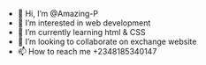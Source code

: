 - 👋 Hi, I’m @Amazing-P
- 👀 I’m interested in web development 
- 🌱 I’m currently learning html & CSS 
- 💞️ I’m looking to collaborate on exchange website 
- 📫 How to reach me +2348185340147

<!---
Amazing-P/Amazing-P is a ✨ special ✨ repository because its `README.md` (this file) appears on your GitHub profile.
You can click the Preview link to take a look at your changes.
--->
